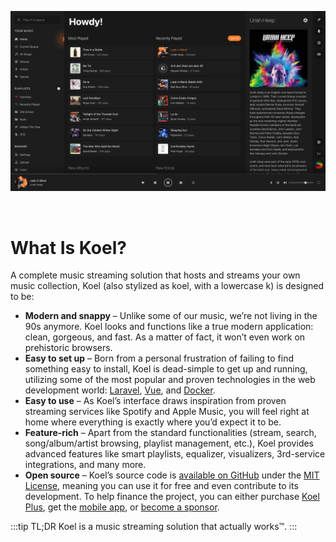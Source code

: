 ![Koel's homepage](../assets/img/interface/home.webp)

<br>

# What Is Koel?

A complete music streaming solution that hosts and streams your own music collection, Koel (also stylized as koel, with a lowercase k) is designed to be:

* **Modern and snappy** – Unlike some of our music, we’re not living in the 90s anymore. Koel looks and functions like a true modern application: clean, gorgeous, and fast. As a matter of fact, it won’t even work on prehistoric browsers.
* **Easy to set up** – Born from a personal frustration of failing to find something easy to install, Koel is dead-simple to get up and running, utilizing some of the most popular and proven technologies in the web development world: [Laravel](https://laravel.com), [Vue](https://vuejs.org), and [Docker](https://www.docker.com/).
* **Easy to use** – As Koel’s interface draws inspiration from proven streaming services like Spotify and Apple Music, you will feel right at home where everything is exactly where you’d expect it to be.
* **Feature-rich** – Apart from the standard functionalities (stream, search, song/album/artist browsing, playlist management, etc.), Koel provides advanced features like smart playlists, equalizer, visualizers, 3rd-service integrations, and many more.
* **Open source** – Koel’s source code is [available on GitHub](https://github.com/koel/koel) under the [MIT License](https://opensource.org/license/mit), meaning you can use it for free and even contribute to its development. To help finance the project, you can either purchase [Koel Plus](/plus/what-is-koel-plus), get the [mobile app](/mobile-apps), or [become a sponsor](https://github.com/sponsors/phanan).

:::tip TL;DR
Koel is a music streaming solution that actually works™.
:::
